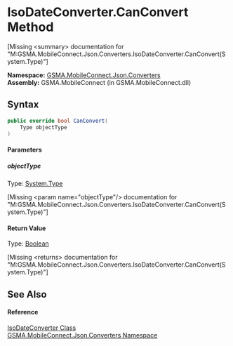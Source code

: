 IsoDateConverter.CanConvert Method
==================================

[Missing &lt;summary> documentation for "M:GSMA.MobileConnect.Json.Converters.IsoDateConverter.CanConvert(System.Type)"]


**Namespace:** [GSMA.MobileConnect.Json.Converters][1]  
**Assembly:** GSMA.MobileConnect (in GSMA.MobileConnect.dll)

Syntax
------

```csharp
public override bool CanConvert(
	Type objectType
)
```

#### Parameters

##### *objectType*
Type: [System.Type][2]  

[Missing &lt;param name="objectType"/> documentation for "M:GSMA.MobileConnect.Json.Converters.IsoDateConverter.CanConvert(System.Type)"]


#### Return Value
Type: [Boolean][3]  

[Missing &lt;returns> documentation for "M:GSMA.MobileConnect.Json.Converters.IsoDateConverter.CanConvert(System.Type)"]


See Also
--------

#### Reference
[IsoDateConverter Class][4]  
[GSMA.MobileConnect.Json.Converters Namespace][1]  

[1]: ../README.md
[2]: http://msdn.microsoft.com/en-us/library/42892f65
[3]: http://msdn.microsoft.com/en-us/library/a28wyd50
[4]: README.md
[5]: ../../_icons/Help.png